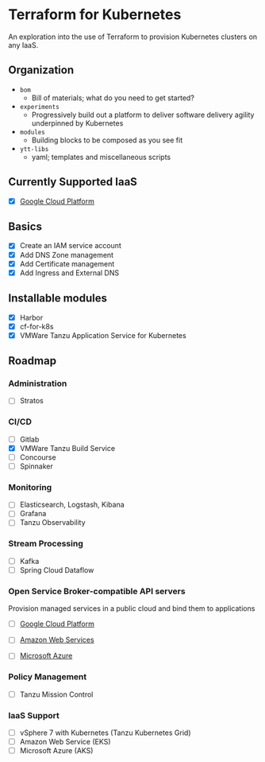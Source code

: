 # Terraform for Kubernetes

An exploration into the use of Terraform to provision Kubernetes clusters on any IaaS.

## Organization

* `bom`
  * Bill of materials; what do you need to get started?
* `experiments`
  * Progressively build out a platform to deliver software delivery agility underpinned by Kubernetes
* `modules`
  * Building blocks to be composed as you see fit
* `ytt-libs`
  * yaml; templates and miscellaneous scripts

## Currently Supported IaaS

- [x] [Google Cloud Platform](experiments/gcp)

## Basics

- [x] Create an IAM service account
- [x] Add DNS Zone management
- [x] Add Certificate management
- [x] Add Ingress and External DNS

## Installable modules

- [x] Harbor
- [x] cf-for-k8s
- [x] VMWare Tanzu Application Service for Kubernetes

## Roadmap

### Administration

- [ ] Stratos

### CI/CD

- [ ] Gitlab
- [x] VMWare Tanzu Build Service
- [ ] Concourse
- [ ] Spinnaker

### Monitoring

- [ ] Elasticsearch, Logstash, Kibana
- [ ] Grafana
- [ ] Tanzu Observability

### Stream Processing

- [ ] Kafka
- [ ] Spring Cloud Dataflow

### Open Service Broker-compatible API servers

Provision managed services in a public cloud and bind them to applications

- [ ] [Google Cloud Platform](https://github.com/GoogleCloudPlatform/gcp-service-broker)
- [ ] [Amazon Web Services](https://github.com/awslabs/aws-servicebroker)
- [ ] [Microsoft Azure](https://github.com/Azure/open-service-broker-azure)


### Policy Management

- [ ] Tanzu Mission Control


### IaaS Support

- [ ] vSphere 7 with Kubernetes (Tanzu Kubernetes Grid)
- [ ] Amazon Web Service (EKS)
- [ ] Microsoft Azure (AKS)
